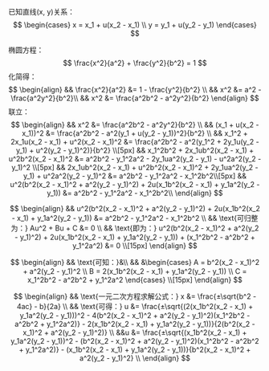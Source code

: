 已知直线(x, y)关系：
$$
\begin{cases}
x = x_1 + u(x_2 - x_1) \\
y = y_1 + u(y_2 - y_1)
\end{cases}
$$


椭圆方程：
$$
\frac{x^2}{a^2} + \frac{y^2}{b^2} = 1
$$
化简得：
$$
\begin{align}
&& \frac{x^2}{a^2} &= 1 - \frac{y^2}{b^2} \\
&& x^2 &= a^2 - \frac{a^2y^2}{b^2}\\
&& x^2 &= \frac{a^2b^2 - a^2y^2}{b^2}
\end{align}
$$
联立：
$$
\begin{align}
&& x^2 &= \frac{a^2b^2 - a^2y^2}{b^2} \\
&& (x_1 + u(x_2 - x_1))^2 &= \frac{a^2b^2 - a^2(y_1 + u(y_2 - y_1))^2}{b^2} \\
&& x_1^2 + 2x_1u(x_2 - x_1) + u^2(x_2 - x_1)^2 &= \frac{a^2b^2 - a^2(y_1^2 + 2y_1u(y_2 - y_1) + u^2(y_2 - y_1)^2)}{b^2} \\[5px]
&& x_1^2b^2 + 2x_1ub^2(x_2 - x_1) + u^2b^2(x_2 - x_1)^2 &= a^2b^2 - y_1^2a^2 - 2y_1ua^2(y_2 - y_1) - u^2a^2(y_2 - y_1)^2 \\[5px]
&& 2x_1ub^2(x_2 - x_1) + u^2b^2(x_2 - x_1)^2 + 2y_1ua^2(y_2 - y_1) + u^2a^2(y_2 - y_1)^2 &= a^2b^2 - y_1^2a^2 - x_1^2b^2\\[5px]
&& u^2(b^2(x_2 - x_1)^2 + a^2(y_2 - y_1)^2) + 2u(x_1b^2(x_2 - x_1) + y_1a^2(y_2 - y_1)) &= a^2b^2 - y_1^2a^2 - x_1^2b^2\\
\end{align}
$$

$$
\begin{align}
&& u^2(b^2(x_2 - x_1)^2 + a^2(y_2 - y_1)^2) + 2u(x_1b^2(x_2 - x_1) + y_1a^2(y_2 - y_1)) &= a^2b^2 - y_1^2a^2 - x_1^2b^2 \\
&& \text{可归整为：} Au^2 + Bu + C &= 0 \\
&& \text{即为：} u^2(b^2(x_2 - x_1)^2 + a^2(y_2 - y_1)^2) + 2u(x_1b^2(x_2 - x_1) + y_1a^2(y_2 - y_1)) + (x_1^2b^2 - a^2b^2 + y_1^2a^2)  &= 0 \\[15px]
\end{align}
$$

$$
\begin{align}
&& \text{可知：}&\\
&& &\begin{cases}
Α = b^2(x_2 - x_1)^2 + a^2(y_2 - y_1)^2 \\
B = 2(x_1b^2(x_2 - x_1) + y_1a^2(y_2 - y_1)) \\
C = x_1^2b^2 - a^2b^2 + y_1^2a^2
\end{cases} \\[15px]
\end{align}
$$

$$
\begin{align}
&& \text{一元二次方程求解公式：} x &= \frac{±\sqrt{b^2 - 4ac} - b}{2a} \\
&& \text{可得：} u &= \frac{±\sqrt{(2(x_1b^2(x_2 - x_1) + y_1a^2(y_2 - y_1)))^2 - 4(b^2(x_2 - x_1)^2 + a^2(y_2 - y_1)^2)(x_1^2b^2 - a^2b^2 + y_1^2a^2)} - 2(x_1b^2(x_2 - x_1) + y_1a^2(y_2 - y_1))}{2(b^2(x_2 - x_1)^2 + a^2(y_2 - y_1)^2)} \\
&&u &= \frac{±\sqrt{(x_1b^2(x_2 - x_1) + y_1a^2(y_2 - y_1))^2 - (b^2(x_2 - x_1)^2 + a^2(y_2 - y_1)^2)(x_1^2b^2 - a^2b^2 + y_1^2a^2)} - (x_1b^2(x_2 - x_1) + y_1a^2(y_2 - y_1))}{b^2(x_2 - x_1)^2 + a^2(y_2 - y_1)^2} \\
\end{align}
$$


